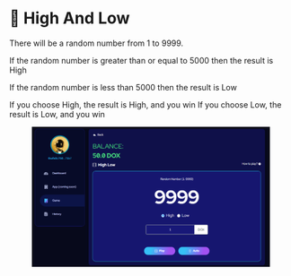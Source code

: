 # 🎲 High And Low

There will be a random number from 1 to 9999.&#x20;

If the random number is greater than or equal to 5000 then the result is High&#x20;

If the random number is less than 5000 then the result is Low&#x20;

If you choose High, the result is High, and you win If you choose Low, the result is Low, and you win

<figure><img src="../../../.gitbook/assets/image (1).png" alt=""><figcaption></figcaption></figure>
